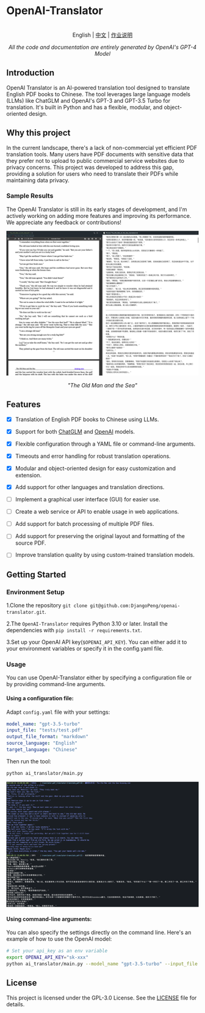 # OpenAI-Translator

<p align="center">
    <br> English | <a href="README-CN.md">中文</a> | <a href="README-homework.md">作业说明</a>

</p>
<p align="center">
    <em>All the code and documentation are entirely generated by OpenAI's GPT-4 Model</em>
</p>


## Introduction

OpenAI Translator is an AI-powered translation tool designed to translate English PDF books to Chinese. The tool leverages large language models (LLMs) like ChatGLM and OpenAI's GPT-3 and GPT-3.5 Turbo for translation. It's built in Python and has a flexible, modular, and object-oriented design. 

## Why this project

In the current landscape, there's a lack of non-commercial yet efficient PDF translation tools. Many users have PDF documents with sensitive data that they prefer not to upload to public commercial service websites due to privacy concerns. This project was developed to address this gap, providing a solution for users who need to translate their PDFs while maintaining data privacy.

### Sample Results

The OpenAI Translator is still in its early stages of development, and I'm actively working on adding more features and improving its performance. We appreciate any feedback or contributions!

![The_Old_Man_of_the_Sea](images/sample_image_0.png)

<p align="center">
    <em>"The Old Man and the Sea"</em>
</p>

## Features

- [X] Translation of English PDF books to Chinese using LLMs.
- [X] Support for both [ChatGLM](https://github.com/THUDM/ChatGLM-6B) and [OpenAI](https://platform.openai.com/docs/models) models.
- [X] Flexible configuration through a YAML file or command-line arguments.
- [X] Timeouts and error handling for robust translation operations.
- [X] Modular and object-oriented design for easy customization and extension.
- [x] Add support for other languages and translation directions.
- [ ] Implement a graphical user interface (GUI) for easier use.
- [ ] Create a web service or API to enable usage in web applications.
- [ ] Add support for batch processing of multiple PDF files.
- [ ] Add support for preserving the original layout and formatting of the source PDF.
- [ ] Improve translation quality by using custom-trained translation models.


## Getting Started

### Environment Setup

1.Clone the repository `git clone git@github.com:DjangoPeng/openai-translator.git`.

2.The `OpenAI-Translator` requires Python 3.10 or later. Install the dependencies with `pip install -r requirements.txt`.

3.Set up your OpenAI API key(`$OPENAI_API_KEY`). You can either add it to your environment variables or specify it in the config.yaml file.

### Usage

You can use OpenAI-Translator either by specifying a configuration file or by providing command-line arguments.

#### Using a configuration file:

Adapt `config.yaml` file with your settings:

```yaml
model_name: "gpt-3.5-turbo"
input_file: "tests/test.pdf"
output_file_format: "markdown"
source_language: "English"
target_language: "Chinese"
```

Then run the tool:

```bash
python ai_translator/main.py
```

![sample_out](images/sample_image_1.png)

#### Using command-line arguments:

You can also specify the settings directly on the command line. Here's an example of how to use the OpenAI model:

```bash
# Set your api_key as an env variable
export OPENAI_API_KEY="sk-xxx"
python ai_translator/main.py --model_name "gpt-3.5-turbo" --input_file "your_input.pdf" --output_file_format "markdown" --source_language "English" --target_language "Chinese"
```

## License

This project is licensed under the GPL-3.0 License. See the [LICENSE](LICENSE) file for details.